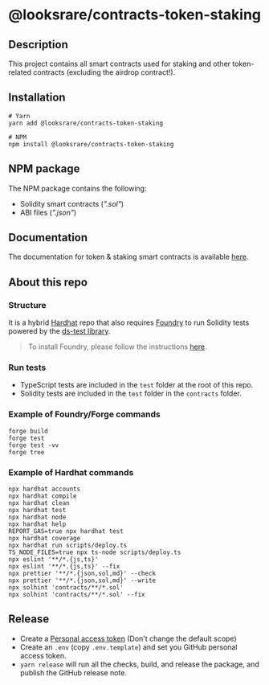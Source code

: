 # @looksrare/contracts-token-staking

## Description

This project contains all smart contracts used for staking and other token-related contracts (excluding the airdrop contract!).

## Installation

```shell
# Yarn
yarn add @looksrare/contracts-token-staking

# NPM
npm install @looksrare/contracts-token-staking
```

## NPM package

The NPM package contains the following:

- Solidity smart contracts (_".sol"_)
- ABI files (_".json"_)

## Documentation

The documentation for token & staking smart contracts is available [here](https://docs.looksrare.org/developers/category/rewards-contracts).

## About this repo

### Structure

It is a hybrid [Hardhat](https://hardhat.org/) repo that also requires [Foundry](https://book.getfoundry.sh/index.html) to run Solidity tests powered by the [ds-test library](https://github.com/dapphub/ds-test/).

> To install Foundry, please follow the instructions [here](https://book.getfoundry.sh/getting-started/installation.html).

### Run tests

- TypeScript tests are included in the `test` folder at the root of this repo.
- Solidity tests are included in the `test` folder in the `contracts` folder.

### Example of Foundry/Forge commands

```shell
forge build
forge test
forge test -vv
forge tree
```

### Example of Hardhat commands

```shell
npx hardhat accounts
npx hardhat compile
npx hardhat clean
npx hardhat test
npx hardhat node
npx hardhat help
REPORT_GAS=true npx hardhat test
npx hardhat coverage
npx hardhat run scripts/deploy.ts
TS_NODE_FILES=true npx ts-node scripts/deploy.ts
npx eslint '**/*.{js,ts}'
npx eslint '**/*.{js,ts}' --fix
npx prettier '**/*.{json,sol,md}' --check
npx prettier '**/*.{json,sol,md}' --write
npx solhint 'contracts/**/*.sol'
npx solhint 'contracts/**/*.sol' --fix
```

## Release

- Create a [Personal access token](https://github.com/settings/tokens/new?scopes=repo&description=release-it) (Don't change the default scope)
- Create an `.env` (copy `.env.template`) and set you GitHub personal access token.
- `yarn release` will run all the checks, build, and release the package, and publish the GitHub release note.
